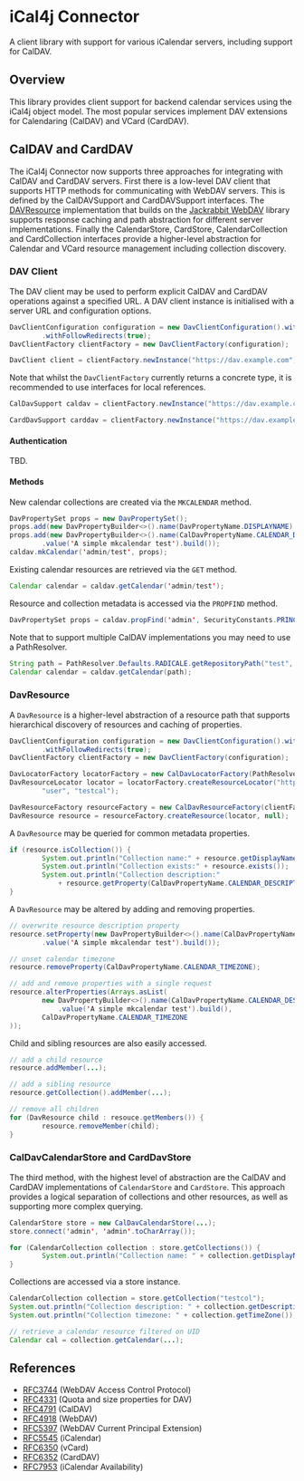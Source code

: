 [Jackrabbit WebDAV]: https://jackrabbit.apache.org/jcr/components/jackrabbit-webdav-library.html
[DAVResource]: https://jackrabbit.apache.org/api/trunk/org/apache/jackrabbit/webdav/DavResource.html

# iCal4j Connector

A client library with support for various iCalendar servers, including support for CalDAV.

## Overview

This library provides client support for backend calendar services using the iCal4j object model. The
most popular services implement DAV extensions for Calendaring (CalDAV) and VCard (CardDAV).

## CalDAV and CardDAV

The iCal4j Connector now supports three approaches for integrating with CalDAV and CardDAV servers. First
there is a low-level DAV client that supports HTTP methods for communicating with WebDAV servers. This is
defined by the CalDAVSupport and CardDAVSupport interfaces. The 
[DAVResource] implementation that builds on the [Jackrabbit WebDAV] library supports response caching and path 
abstraction for different
server implementations. Finally the CalendarStore, CardStore, CalendarCollection and CardCollection interfaces provide 
a higher-level abstraction for
Calendar and VCard resource management including collection discovery.

### DAV Client

The DAV client may be used to perform explicit CalDAV and CardDAV operations against a specified URL. A
DAV client instance is initialised with a server URL and configuration options.

```java
DavClientConfiguration configuration = new DavClientConfiguration().withPreemptiveAuth(true)
        .withFollowRedirects(true);
DavClientFactory clientFactory = new DavClientFactory(configuration);

DavClient client = clientFactory.newInstance("https://dav.example.com");
```    

Note that whilst the `DavClientFactory` currently returns a concrete type, it is recommended to use
interfaces for local references.

```java
CalDavSupport caldav = clientFactory.newInstance("https://dav.example.com/.well-known/caldav");

CardDavSupport carddav = clientFactory.newInstance("https://dav.example.com/.well-known/carddav");
```

#### Authentication

TBD.

#### Methods

New calendar collections are created via the `MKCALENDAR` method.

```java
DavPropertySet props = new DavPropertySet();
props.add(new DavPropertyBuilder<>().name(DavPropertyName.DISPLAYNAME).value('Test Collection').build());
props.add(new DavPropertyBuilder<>().name(CalDavPropertyName.CALENDAR_DESCRIPTION)
        .value('A simple mkcalendar test').build());
caldav.mkCalendar('admin/test', props);
```

Existing calendar resources are retrieved via the `GET` method.

```java
Calendar calendar = caldav.getCalendar('admin/test');
```

Resource and collection metadata is accessed via the `PROPFIND` method.

```java
DavPropertySet props = caldav.propFind('admin', SecurityConstants.PRINCIPAL_COLLECTION_SET);
```

Note that to support multiple CalDAV implementations you may need to use a PathResolver.

```java
String path = PathResolver.Defaults.RADICALE.getRepositoryPath("test", "admin");
Calendar calendar = caldav.getCalendar(path);
```

### DavResource

A `DavResource` is a higher-level abstraction of a resource path that supports hierarchical discovery of
resources and caching of properties.

```java
DavClientConfiguration configuration = new DavClientConfiguration().withPreemptiveAuth(true)
        .withFollowRedirects(true);
DavClientFactory clientFactory = new DavClientFactory(configuration);

DavLocatorFactory locatorFactory = new CalDavLocatorFactory(PathResolver.Defaults.RADICALE);
DavResourceLocator locator = locatorFactory.createResourceLocator("https://dav.example.com",
        "user", "testcal");

DavResourceFactory resourceFactory = new CalDavResourceFactory(clientFactory);
DavResource resource = resourceFactory.createResource(locator, null);
```

A `DavResource` may be queried for common metadata properties.

```java
if (resource.isCollection()) {
        System.out.println("Collection name:" + resource.getDisplayName());
        System.out.println("Collection exists:" + resource.exists());
        System.out.println("Collection description:"
            + resource.getProperty(CalDavPropertyName.CALENDAR_DESCRIPTION).getValue());
}
```

A `DavResource` may be altered by adding and removing properties.

```java
// overwrite resource description property
resource.setProperty(new DavPropertyBuilder<>().name(CalDavPropertyName.CALENDAR_DESCRIPTION)
        .value('A simple mkcalendar test').build());

// unset calendar timezone
resource.removeProperty(CalDavPropertyName.CALENDAR_TIMEZONE);

// add and remove properties with a single request
resource.alterProperties(Arrays.asList(
        new DavPropertyBuilder<>().name(CalDavPropertyName.CALENDAR_DESCRIPTION)
            .value('A simple mkcalendar test').build(),
        CalDavPropertyName.CALENDAR_TIMEZONE
));
```

Child and sibling resources are also easily accessed.

```java
// add a child resource
resource.addMember(...);

// add a sibling resource
resource.getCollection().addMember(...);

// remove all children
for (DavResource child : resouce.getMembers()) {
        resource.removeMember(child);
}
```

### CalDavCalendarStore and CardDavStore

The third method, with the highest level of abstraction are the CalDAV and CardDAV implementations of
`CalendarStore` and `CardStore`. This approach provides a logical separation of collections and other
resources, as well as supporting more complex querying.

```java
CalendarStore store = new CalDavCalendarStore(...);
store.connect('admin', 'admin'.toCharArray());

for (CalendarCollection collection : store.getCollections()) {
        System.out.println("Collection name: " + collection.getDisplayName());
}
```

Collections are accessed via a store instance.

```java
CalendarCollection collection = store.getCollection("testcol");
System.out.println("Collection description: " + collection.getDescription());
System.out.println("Collection timezone: " + collection.getTimeZone());

// retrieve a calendar resource filtered on UID
Calendar cal = collection.getCalendar(...);
```

## References

* [RFC3744](https://datatracker.ietf.org/doc/html/rfc3744) (WebDAV Access Control Protocol)
* [RFC4331](https://www.rfc-editor.org/rfc/rfc4331.html) (Quota and size properties for DAV)
* [RFC4791](https://www.rfc-editor.org/rfc/rfc4791.html) (CalDAV)
* [RFC4918](https://www.rfc-editor.org/rfc/rfc4918.html) (WebDAV)
* [RFC5397](https://www.rfc-editor.org/rfc/rfc5397.html) (WebDAV Current Principal Extension)
* [RFC5545](https://tools.ietf.org/html/rfc5545) (iCalendar)
* [RFC6350](https://datatracker.ietf.org/doc/html/rfc6350) (vCard)
* [RFC6352](https://www.rfc-editor.org/rfc/rfc6352.html) (CardDAV)
* [RFC7953](https://datatracker.ietf.org/doc/html/rfc7953) (iCalendar Availability)
